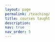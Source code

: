 ```yaml
---
layout: page
permalink: /teaching/
title: courses taught
description: 
nav: true
nav_order: 5
---
```


